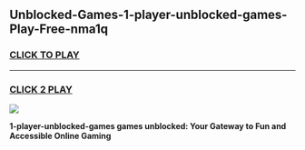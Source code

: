 
## Unblocked-Games-1-player-unblocked-games-Play-Free-nma1q
<h3>
<a href="https://premium76.site?title=1-player-unblocked-games&ref=18A1">CLICK TO PLAY</a></h3>
<hr>

<h3>
<a href="https://premium76.site?title=1-player-unblocked-games&ref=18A1">CLICK 2 PLAY</a>
  
</h3>

<a href="https://premium76.site?title=1-player-unblocked-games&ref=18A1"><img src="https://clearcache.store/games.png"></a>


**1-player-unblocked-games games unblocked: Your Gateway to Fun and Accessible Online Gaming**
